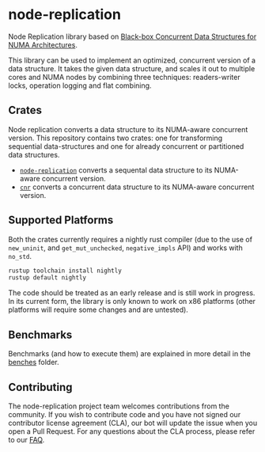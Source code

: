 # node-replication

Node Replication library based on [Black-box Concurrent Data Structures for NUMA
Architectures](https://dl.acm.org/citation.cfm?id=3037721).

This library can be used to implement an optimized, concurrent version of a data
structure. It takes the given data structure, and scales it out to multiple
cores and NUMA nodes by combining three techniques: readers-writer locks,
operation logging and flat combining.

## Crates

Node replication converts a data structure to its NUMA-aware concurrent version.
This repository contains two crates: one for transforming sequential
data-structures and one for already concurrent or partitioned data structures.

* [`node-replication`](nr) converts a sequental data structure to its NUMA-aware concurrent version.
* [`cnr`](cnr) converts a concurrent data structure to its NUMA-aware concurrent version.

## Supported Platforms

Both the crates currently requires a nightly rust compiler (due to the use of
`new_uninit`, and `get_mut_unchecked`, `negative_impls` API) and works with
`no_std`.

```bash
rustup toolchain install nightly
rustup default nightly
```

The code should be treated as an early release and is still work in progress. In
its current form, the library is only known to work on x86 platforms (other
platforms will require some changes and are untested).

## Benchmarks

Benchmarks (and how to execute them) are explained in more detail in the
[benches](./benches/README.md) folder.

## Contributing

The node-replication project team welcomes contributions from the community. If
you wish to contribute code and you have not signed our contributor license
agreement (CLA), our bot will update the issue when you open a Pull Request. For
any questions about the CLA process, please refer to our
[FAQ](https://cla.vmware.com/faq).